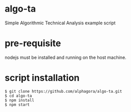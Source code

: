 # algo-ta
Simple Algorithmic Technical Analysis example script

# pre-requisite
nodejs must be installed and running on the host machine.


# script installation
```
$ git clone https://github.com/alphagora/algo-ta.git
$ cd algo-ta
$ npm install
$ npm start
```